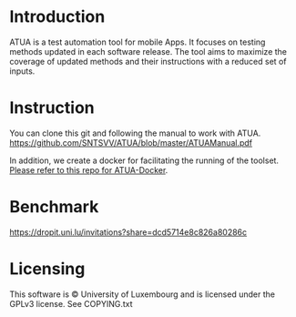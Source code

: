 # Introduction
ATUA is a test automation tool for mobile Apps. It focuses on testing methods updated in each software release. The tool aims to maximize the coverage of updated methods and their instructions with a reduced set of inputs.

# Instruction
You can clone this git and following the manual to work with ATUA.
https://github.com/SNTSVV/ATUA/blob/master/ATUAManual.pdf

In addition, we create a docker for facilitating the running of the toolset. [Please refer to this repo for ATUA-Docker](https://github.com/SNTSVV/ATUA-docker).
# Benchmark
https://dropit.uni.lu/invitations?share=dcd5714e8c826a80286c

# Licensing
This software is © University of Luxembourg and is licensed under the GPLv3 license. See COPYING.txt


